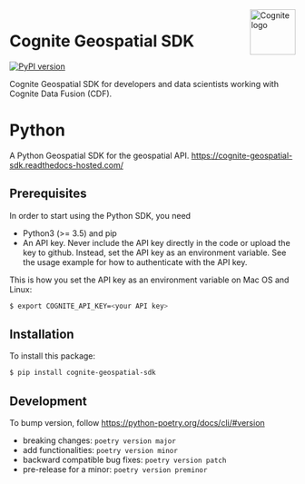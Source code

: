 <a href="https://cognite.com/">
    <img src="https://github.com/cognitedata/cognite-python-docs/blob/master/img/cognite_logo.png" alt="Cognite logo" title="Cognite" align="right" height="80" />
</a>

Cognite Geospatial SDK
==========================
[![PyPI version](https://badge.fury.io/py/cognite-geospatial-sdk.svg)](https://pypi.org/project/cognite-geospatial-sdk/)

Cognite Geospatial SDK for developers and data scientists working with Cognite Data Fusion (CDF).

# Python

A Python Geospatial SDK for the geospatial API. https://cognite-geospatial-sdk.readthedocs-hosted.com/

## Prerequisites
In order to start using the Python SDK, you need
- Python3 (>= 3.5) and pip
- An API key. Never include the API key directly in the code or upload the key to github. Instead, set the API key as an environment variable. See the usage example for how to authenticate with the API key.

This is how you set the API key as an environment variable on Mac OS and Linux:
```bash
$ export COGNITE_API_KEY=<your API key>
```

## Installation
To install this package:
```bash
$ pip install cognite-geospatial-sdk
```

## Development
To bump version, follow https://python-poetry.org/docs/cli/#version
* breaking changes: `poetry version major`
* add functionalities: `poetry version minor`
* backward compatible bug fixes: `poetry version patch`
* pre-release for a minor: `poetry version preminor`
